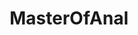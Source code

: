 ---
title: MasterOfAnal
crosslinks:
- livven
- anal
- phealinphine69
- PornstarsXxx
- MassiveTitsnAss
- PornStarletHQ
- HotWithSauce
- AssToMouth
- asslick
- 60fpsporn
- DakotaSkye
- Full_Nelson
- analsquirt
- PHAmateurModels
- AdrianaChechik
- MastersOfAnal
- AmateursVideos
- squirtfromanal
- infectioussmiles
- fuckingWomen
---